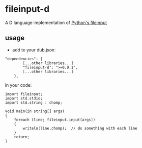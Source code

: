# fileinput-d
A D language implementation of [Python's fileinput](https://docs.python.org/3/library/fileinput.html)


## usage

- add to your dub.json:
```
"dependencies": {
        [...other libraries...]
        "fileinput-d": ">=0.0.1",
        [...other libraries...]
    },
```

in your code:

```
import fileinput;
import std.stdio;
import std.string : chomp;

void main(in string[] args)
{
    foreach (line; fileinput.input(args))
    {
        writeln(line.chomp);  // do something with each line
    }
    return;
}
```

